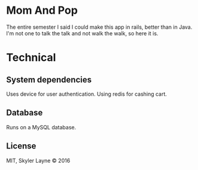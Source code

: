 # Mom And Pop

The entire semester I said I could make this app in rails, better than in Java.
I'm not one to talk the talk and not walk the walk, so here it is.

# Technical

## System dependencies

Uses device for user authentication.
Using redis for cashing cart.

## Database

Runs on a MySQL database.

## License

MIT, Skyler Layne © 2016
